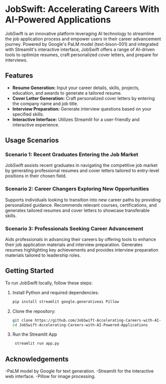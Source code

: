 # JobSwift: Accelerating Careers With AI-Powered Applications

JobSwift is an innovative platform leveraging AI technology to streamline the job application process and empower users in their career advancement journey. Powered by Google's PaLM model (text-bison-001) and integrated with Streamlit's interactive interface, JobSwift offers a range of AI-driven tools to optimize resumes, craft personalized cover letters, and prepare for interviews.

## Features

- **Resume Generation:** Input your career details, skills, projects, education, and awards to generate a tailored resume.
- **Cover Letter Generation:** Craft personalized cover letters by entering the company name and job title.
- **Interview Preparation:** Generate interview questions based on your specified skills.
- **Interactive Interface:** Utilizes Streamlit for a user-friendly and interactive experience.

## Usage Scenarios

### Scenario 1: Recent Graduates Entering the Job Market

JobSwift assists recent graduates in navigating the competitive job market by generating professional resumes and cover letters tailored to entry-level positions in their chosen field.

### Scenario 2: Career Changers Exploring New Opportunities

Supports individuals looking to transition into new career paths by providing personalized guidance. Recommends relevant courses, certifications, and generates tailored resumes and cover letters to showcase transferable skills.

### Scenario 3: Professionals Seeking Career Advancement

Aids professionals in advancing their careers by offering tools to enhance their job application materials and interview preparation. Generates resumes highlighting key achievements and provides interview preparation materials tailored to leadership roles.

## Getting Started

To run JobSwift locally, follow these steps:

1. Install Python and required dependencies:
   ```bash
   pip install streamlit google.generativeai Pillow

2. Clone the repository:
   ```bash
   git clone https://github.com/JobSwift-Accelerating-Careers-with-AI-Powered-Applications.git
   cd JobSwift-Accelerating-Careers-with-AI-Powered-Applications
3. Run the Streamlit App
   ```bash
    streamlit run app.py
   

## Acknowledgements
-PaLM model by Google for text generation.
-Streamlit for the interactive web interface.
-Pillow for image processing.

